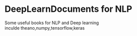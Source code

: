 # DeepLearnDocuments for NLP
Some useful books for NLP and Deep learning</br>
inculde theano,numpy,tensorflow,keras
